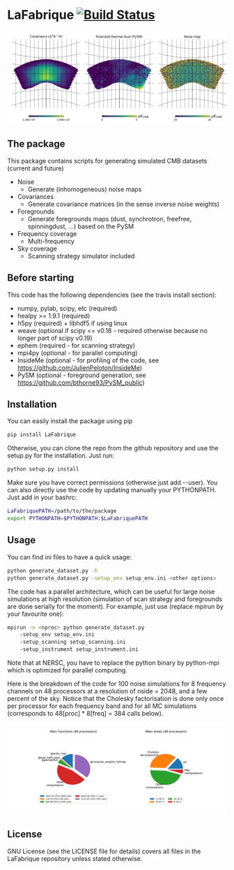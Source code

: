 LaFabrique [![Build Status](https://travis-ci.org/JulienPeloton/LaFabrique.svg?branch=master)](https://travis-ci.org/JulienPeloton/LaFabrique)
==

![ScreenShot](https://github.com/JulienPeloton/LaFabrique/blob/master/additional_files/outputs.png)

## The package
This package contains scripts for generating simulated CMB datasets (current and future)
* Noise
    * Generate (inhomogeneous) noise maps
* Covariances
    * Generate covariance matrices (in the sense inverse noise weights)
* Foregrounds
    * Generate foregrounds maps (dust, synchrotron, freefree, spinningdust, ...) based on the PySM
* Frequency coverage
    * Multi-frequency
* Sky coverage
    * Scanning strategy simulator included

## Before starting
This code has the following dependencies (see the travis install section):
* numpy, pylab, scipy, etc (required)
* healpy >= 1.9.1 (required)
* h5py (required) + libhdf5 if using linux
* weave (optional if scipy <= v0.18 - required otherwise because no longer part of scipy v0.19)
* ephem (required - for scanning strategy)
* mpi4py (optional - for parallel computing)
* InsideMe (optional - for profiling of the code, see https://github.com/JulienPeloton/InsideMe)
* PySM (optional - foreground generation, see https://github.com/bthorne93/PySM_public)

## Installation

You can easily install the package using pip
```bash
pip install LaFabrique
```

Otherwise, you can clone the repo from the github repository and
use the setup.py for the installation. Just run:
```bash
python setup.py install
```
Make sure you have correct permissions (otherwise just add --user).
You can also directly use the code by updating manually your PYTHONPATH.
Just add in your bashrc:
```bash
LaFabriquePATH=/path/to/the/package
export PYTHONPATH=$PYTHONPATH:$LaFabriquePATH
```

## Usage
You can find ini files to have a quick usage:

```bash
python generate_dataset.py -h
python generate_dataset.py -setup_env setup_env.ini <other options>
```

The code has a parallel architecture, which can be useful for large noise
simulations at high resolution (simulation of scan strategy and
foregrounds are done serially for the moment).
For example, just use (replace mpirun by your favourite one):

```bash
mpirun -n <nproc> python generate_dataset.py
    -setup_env setup_env.ini
    -setup_scanning setup_scanning.ini
    -setup_instrument setup_instrument.ini
```

Note that at NERSC, you have to replace the python binary by python-mpi which is
optimized for parallel computing.

Here is the breakdown of the code for 100 noise simulations for 8 frequency channels on 48 processors
at a resolution of nside = 2048, and a few percent of the sky. Notice that the
Cholesky factorisation is done only once per processor for each frequency band and
for all MC simulations (corresponds to 48[proc] * 8[freq] = 384 calls below).

![ScreenShot](https://github.com/JulienPeloton/LaFabrique/blob/master/additional_files/perf_100MC_nside2048.png)

## License
GNU License (see the LICENSE file for details) covers all files
in the LaFabrique repository unless stated otherwise.
